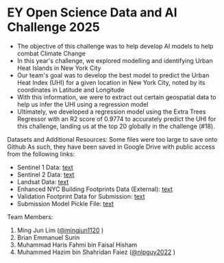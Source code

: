 # EY Open Science Data and AI Challenge 2025
* The objective of this challenge was to help develop AI models to help combat Climate Change
* In this year's challenge, we explored modelling and identifying Urban Heat Islands in New York City
* Our team's goal was to develop the best model to predict the Urban Heat Index (UHI) for a given location in New York City, noted by its coordinates in Latitude and Longitude
* With this information, we were to extract out certain geospatial data to help us infer the UHI using a regression model
* Ultimately, we developed a regression model using the Extra Trees Regressor with an R2 score of 0.9774 to accurately predict the UHI for this challenge, landing us at the top 20 globally in the challenge (#18).

Datasets and Additional Resources:
Some files were too large to save onto Github
As such, they have been saved in Google Drive with public access from the following links:
* Sentinel 1 Data: [text](https://drive.google.com/file/d/1MhX8svE3fSYNXcDAiRY8DVYFNFG4-ke5/view?usp=share_link)
* Sentinel 2 Data: [text](https://drive.google.com/file/d/1cKFX8SmXuudR3MZOMpXXhHp3HuDDq8QG/view?usp=share_link)
* Landsat Data: [text](https://drive.google.com/file/d/1Y629OyVSqFUoMNdh2HH9SXbcvDSBnIFM/view?usp=sharing)
* Enhanced NYC Building Footprints Data (External): [text](https://drive.google.com/file/d/1bkB7fh2nMnvjrGrYj61n513xRPdjsa_T/view?usp=sharing)
* Validation Footprint Data for Submission: [text](https://drive.google.com/file/d/1YogJ4d2PjILroRKmfwT-UpP1u0Zuze_Q/view?usp=sharing)
* Submission Model Pickle File: [text](https://drive.google.com/file/d/1YogJ4d2PjILroRKmfwT-UpP1u0Zuze_Q/view?usp=sharing)

Team Members:
1. Ming Jun Lim ([@mingjun1120](https://github.com/mingjun1120)
)
2. Brian Emmanuel Surin
3. Muhammad Haris Fahmi bin Faisal Hisham
4. Muhammed Hazim bin Shahridan Faiez ([@nlpguy2022](https://github.com/nlpguy2022)
)
